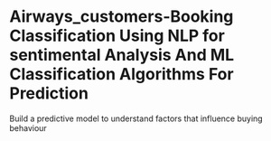 # Airways_customers-Booking Classification Using NLP for sentimental Analysis And ML Classification Algorithms For Prediction
Build a predictive model to understand factors that influence buying behaviour
